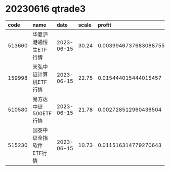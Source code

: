 
# 20230616 qtrade3
 | code | name | date | scale | profit | pattern | success_rate | success_cnt | fund_cnt | 
 | :----- | :----- | :----- | :----- | :----- | :----- | :----- | :----- | :----- | 
 | 513660 | 华夏沪港通恒生ETF行情 | 2023-06-15 | 30.24 | 0.0039946737683088755 | 1011111*** | 0.8333333333333334 | 15 | 18 | 
 | 159998 | 天弘中证计算机ETF行情 | 2023-06-15 | 22.75 | 0.015444015444015457 | 01111***** | 0.8333333333333334 | 15 | 18 | 
 | 510580 | 易方达中证500ETF行情 | 2023-06-15 | 21.78 | 0.002728512960436504 | 1111101*** | 0.8333333333333334 | 10 | 12 | 
 | 515230 | 国泰中证全指软件ETF行情 | 2023-06-15 | 10.73 | 0.011516314779270643 | 01111***** | 1.0 | 13 | 13 | 
